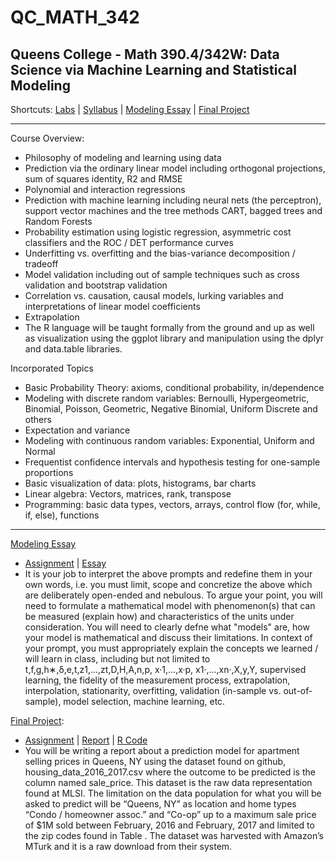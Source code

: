 # QC_MATH_342
## Queens College - Math 390.4/342W: Data Science via Machine Learning and Statistical Modeling 
Shortcuts: 
[Labs](https://github.com/eng-jonathan/QC_MATH_342/tree/master/labs) |
[Syllabus](https://github.com/eng-jonathan/QC_MATH_342/blob/master/syllabus/syllabus_math342.pdf) |
[Modeling Essay](https://github.com/eng-jonathan/QC_MATH_342/tree/master/modeling_essay) | 
[Final Project](https://github.com/eng-jonathan/QC_MATH_342/tree/master/final_project)
 
___
 
Course Overview:
* Philosophy of modeling and learning using data
* Prediction via the ordinary linear model including orthogonal projections, sum of squares identity, R2 and RMSE
* Polynomial and interaction regressions
* Prediction with machine learning including neural nets (the perceptron), support vector machines and the tree methods CART, bagged trees and Random Forests
* Probability estimation using logistic regression, asymmetric cost classifiers and the ROC / DET performance curves
* Underfitting vs. overfitting and the bias-variance decomposition / tradeoff
* Model validation including out of sample techniques such as cross validation and bootstrap validation
* Correlation vs. causation, causal models, lurking variables and interpretations of linear model coefficients
* Extrapolation
* The R language will be taught formally from the ground and up as well as visualization using the ggplot library and manipulation using the dplyr and data.table libraries.

Incorporated Topics
* Basic Probability Theory: axioms, conditional probability, in/dependence
* Modeling with discrete random variables: Bernoulli, Hypergeometric, Binomial, Poisson, Geometric, Negative Binomial, Uniform Discrete and others
* Expectation and variance
* Modeling with continuous random variables: Exponential, Uniform and Normal
* Frequentist confidence intervals and hypothesis testing for one-sample proportions
* Basic visualization of data: plots, histograms, bar charts
* Linear algebra: Vectors, matrices, rank, transpose
* Programming: basic data types, vectors, arrays, control flow (for, while, if, else), functions
___
[Modeling Essay](https://github.com/eng-jonathan/QC_MATH_342/tree/master/modeling_essay)
* [Assignment](https://github.com/eng-jonathan/QC_MATH_342/blob/master/modeling_essay/modeling_essay%20_assignment.pdf) | [Essay](https://github.com/eng-jonathan/QC_MATH_342/blob/master/modeling_essay/modeling_essay.pdf)
* It is your job to interpret the above prompts and redefine them in your own words, i.e. you must limit, scope and concretize the above which are deliberately open-ended and nebulous. To argue your point, you will need to formulate a mathematical model with phenomenon(s) that can be measured (explain how) and characteristics of the units under consideration. You will need to clearly defne what "models" are, how your model is mathematical and discuss their limitations. In context of your prompt, you must appropriately explain the concepts we learned / will learn in class, including but not limited to t,f,g,h∗,δ,e,t,z1,...,zt,D,H,A,n,p, x·1,...,x·p, x1·,...,xn·,X,y,Y, supervised learning, the fidelity of the measurement process, extrapolation, interpolation, stationarity, overfitting, validation (in-sample vs. out-of-sample), model selection, machine learning, etc. 

[Final Project](https://github.com/eng-jonathan/QC_MATH_342/tree/master/final_project):
* [Assignment](https://github.com/eng-jonathan/QC_MATH_342/blob/master/final_project/math3904_final_assignment.pdf) | [Report](https://github.com/eng-jonathan/QC_MATH_342/blob/master/final_project/math3904_finalprojectreport.pdf) | [R Code](https://github.com/eng-jonathan/QC_MATH_342/blob/master/final_project/math3904_finalproject.Rmd)
* You will be writing a report about a prediction model for apartment selling prices in Queens, NY using the dataset found on github, housing_data_2016_2017.csv where the outcome to be predicted is the column named sale_price. This dataset is the raw data representation found at MLSI. The limitation on the data population for what you will be asked to predict will be “Queens, NY” as location and home types “Condo / homeowner assoc.” and “Co-op” up to a maximum sale price of $1M sold between February, 2016 and February, 2017 and limited to the zip codes found in Table . The dataset was harvested with Amazon’s MTurk and it is a raw download from their system.
